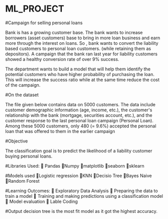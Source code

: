 # ML_PROJECT
#Campaign for selling personal loans

Bank is has a growing customer base. The bank wants to increase borrowers (asset customers) base to bring in more loan business and earn more through the interest on loans. So , bank wants to convert the liability based customers to personal loan customers. (while retaining them as depositors). A campaign that the bank ran last year for liability customers showed a healthy conversion rate of over 9% success.

The department wants to build a model that will help them identify the potential customers who have higher probability of purchasing the loan. This will increase the success ratio while at the same time reduce the cost of the campaign.

#On the dataset

The file given below contains data on 5000 customers. The data include customer demographic information (age, income, etc.), the customer's relationship with the bank (mortgage, securities account, etc.), and the customer response to the last personal loan campaign (Personal Loan). Among these 5000 customers, only 480 (= 9.6%) accepted the personal loan that was offered to them in the earlier campaign

#Objective

The classification goal is to predict the likelihood of a liability customer buying personal loans.

#Libraries Used:
 Pandas
Numpy
matplotlib
seaborn
sklearn

#Models used
Logistic regression
KNN
Decisio Tree
Bayes Naive
Random Forest

#Learning Outcomes:
 Exploratory Data Analysis 
 Preparing the data to train a model 
 Training and making predictions using a classification model 
 Model evaluation 
 Lable Coding

#Output
decision tree is the most fit model as it got the highest accuracy.
